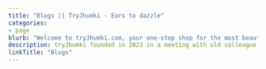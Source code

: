 ```yaml
---
title: "Blogs || TryJhumki - Ears to dazzle"
categories:
- page
blurb: "Welcome to tryJhumki.com, your one-stop shop for the most beautiful and stylish earrings online. Whether you're looking for classic studs, statement hoops, or something in between, we have the perfect pair of earrings for you."
description: tryJhumki founded in 2023 in a meeting with old colleague with a deep sense of excitement about the possibilities in the world of earrings and making ladies beautiful feel proud
linkTitle: "Blogs"
---
```


